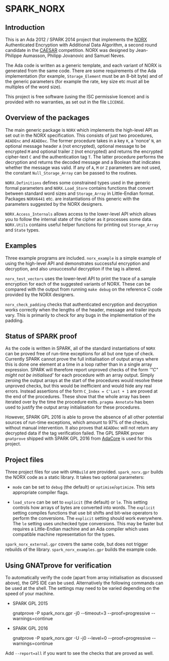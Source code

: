 # SPARK_NORX

## Introduction

This is an Ada 2012 / SPARK 2014 project that implements the
[NORX](https://norx.io/) Authenticated Encryption with Additional Data
Algorithm, a second round candidate in the
[CAESAR](http://competitions.cr.yp.to/caesar.html) competition. NORX was
designed by Jean-Philippe Aumasson, Philipp Jovanovic and Samuel Neves.

The Ada code is written as a generic template, and each variant of NORX is
generated from the same code. There are some requirements of the Ada
implementation (for example, `Storage_Element` must be an 8-bit byte) and of
the generic parameters (for example the rate, key size etc must all be
multiples of the word size).

This project is free software (using the ISC permissive licence) and is
provided with no warranties, as set out in the file `LICENSE`.

## Overview of the packages

The main generic package is `NORX` which implements the high-level API as set
out in the NORX specification. This consists of just two procedures, `AEADEnc`
and `AEADDec`. The former procedure takes in a key `K`, a 'nonce' `N`, an
optional message header `A` (not encrypted), optional message to be encrypted
`M` and optional trailer `Z` (not encrypted) and returns the encrypted
cipher-text `C` and the authentication tag `T`. The latter procedure performs
the decryption and returns the decoded message and a Boolean that indicates
whether the message was valid. If any of `A`, `M` or `Z` parameters are not
used, the constant `Null_Storage_Array` can be passed to the routines.

`NORX.Definitions` defines some constrained types used in the generic formal
parameters and `NORX.Load_Store` contains functions that convert between
standard word sizes and `Storage_Array` in Little-Endian format. Packages
`NORX6441` etc. are instantiations of this generic with the parameters
suggested by the NORX designers.

`NORX.Access_Internals` allows access to the lower-level API which allows you
to follow the internal state of the cipher as it processes some data.
`NORX.Utils` contains useful helper functions for printing out `Storage_Array`
and `State` types.

## Examples

Three example programs are included. `norx_example` is a simple example of
using the high-level API and demonstrates successful encryption and
decryption, and also unsuccessful decryption if the tag is altered.

`norx_test_vectors` uses the lower-level API to print the trace of a sample
encryption for each of the suggested variants of NORX. These can be compared
with the output from running `make debug` on the reference C code provided by
the NORX designers.

`norx_check_padding` checks that authenticated encryption and decryption works
correctly when the lengths of the header, message and trailer inputs vary.
This is primarily to check for any bugs in the implementation of the padding.

## Status of SPARK proof

As the code is written in SPARK, all of the standard instantiations of `NORX`
can be proved free of run-time exceptions for all but one type of check.
Currently SPARK cannot prove the full initialisation of output arrays where
this is done one element at a time in a loop rather than in a single array
expression. SPARK will therefore report unproved checks of the form _'"C"
might not be initialised'_ for each procedure with an array output. Simply
zeroing the output arrays at the start of the procedures would resolve these
unproved checks, but this would be inefficient and would hide any real errors.
Instead assertions of the form `C_Index = C'Last + 1` are proved at the end of
the procedures. These show that the whole array has been iterated over by the
time the procedure exits. `pragma Annotate` has been used to justify the
output array initialisation for these procedures.

However, SPARK GPL 2016 is able to prove the absence of all other potential
sources of run-time exceptions, which amount to 97% of the checks, without
manual intervention. It also proves that `AEADDec` will not return any
decrypted data if the tag verification failed. The GPL SPARK prover
`gnatprove` shipped with SPARK GPL 2016 from
[AdaCore](http://libre.adacore.com/) is used for this project.

## Project files

Three project files for use with `GPRBuild` are provided. `spark_norx.gpr`
builds the NORX code as a static library. It takes two optional parameters:

- `mode` can be set to `debug` (the default) or `optimise`/`optimize`. This
sets appropriate compiler flags.

- `load_store` can be set to `explicit` (the default) or `le`. This setting
controls how arrays of bytes are converted into words. The `explicit` setting
compiles functions that use bit shifts and bit-wise operators to perform the
conversions. The `explicit` setting should work everywhere. The `le` setting
uses unchecked type conversions. This may be faster but requires a
Little-Endian machine and an Ada compiler which uses compatible machine
representation for the types.

`spark_norx_external.gpr` covers the same code, but does not trigger rebuilds
of the library. `spark_norx_examples.gpr` builds the example code.

## Using GNATprove for verification

To automatically verify the code (apart from array initialisation as discussed
above), the GPS IDE can be used. Alternatively the following commands can be
used at the shell. The settings may need to be varied depending on the speed
of your machine.

- SPARK GPL 2015

    gnatprove -P spark_norx.gpr -j0 --timeout=3 --proof=progressive --warnings=continue

- SPARK GPL 2016

    gnatprove -P spark_norx.gpr -U -j0 --level=0 --proof=progressive --warnings=continue

Add `--report=all` if you want to see the checks that are proved as well.
